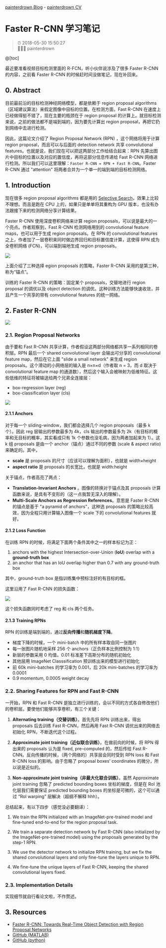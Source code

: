 [painterdrown Blog](https://painterdrown.github.io) - [painterdrown CV](https://painterdrown.github.io/cv)

# Faster R-CNN 学习笔记

> ⏰ 2018-05-30 15:50:27<br/>
> 👨🏻‍💻 painterdrown

@[toc]

最近要准看视频目标检测里面的 R-FCN，听小伙伴说涉及了很多 Faster R-CNN 的内容，之前看 Faster R-CNN 的时候赶时间没做笔记，现在补回来。

## 0. Abstract

目前最前沿的目标检测神经网络模型，都是依赖于 region proposal algorithms（区域建议算法）来假定图像中目标的位置。在检测方面，Fast R-CNN 在速度上已经做得挺不错了，现在主要的瓶颈在于 region proposal 的计算上。就目标检测来说，之前的做法都不是端到端的，因为要先计算出 region proposal，再把它扔到网络中去进行检测。

因此，这篇论文介绍了 Region Proposal Network (RPN) ，这个网络将用于计算 region proposal，而且可以与后面的 detection network 共享 convolutional features。也就是说，我们现在可以把这两部分工作给结合起来：RPN 先算出图片中目标的位置以及对应的置信度，再将这部分信息传递给 Fast R-CNN 网络进行检测。所以我们可以这里理解：`Faster R-CNN = RPN + Fast R-CNN`。Faster R-CNN 通过 "attention" 将两者合并为一个单一的端到端的目标检测网络。

## 1. Introduction

现在很多 region proposal algorithms 都是用的 [Selective Search](../papers/Selective_Search.pdf)，效果上比较不理想。而且是跑在 CPU 上的，如果只是单单将其重构为 GPU 版本，也没有办法跟接下来的检测网络分享计算结果。

Faster R-CNN 使用深度卷积网络来计算 region proposals，可以说是最大的一个亮点。作者观察到，Fast R-CNN 检测网络用到的 convolutional feature maps，也可以用于生成 region proposals。在 RPN 的 convolutional features 之上，作者加了一层卷积来同时做边界回归和目标置信度计算，这使得 RPN 成为全卷积网络 (FCN)，可以端到端地生成 region proposals。

![](images/addressing.png)

上面介绍了三种选择 egion proposals 的策略，Faster R-CNN 采用的是第三种，称为“锚点”。

训练的 Faster R-CNN 的策略：固定某个 proposals，交替地进行 region proposal 的调优以及 object detection 的调优。这种训练方法能够快速收敛，并且产生一个共享的带有 convolutional features 的统一网络。

## 2. Faster R-CNN

![](images/architecture.png)

### 2.1. Region Proposal Networks

由于要和 Fast R-CNN 共享计算，作者假设这两部分网络都共享一系列相同的卷积层。RPN 最后一个 shared convolutional layer 会输出可分享的 convolutional feature map，然后在它上面 "slide a small network" 来生成 region proposals。这个滑动的小网络层的输入是 n×n×d（作者取 n = 3，而 d 取决于 convolutional feature map 的通道数），然后这个输入会被映射为低维特征。这些低维的特征将被输送给两个兄弟全连接层：

+ box-regression layer (reg)
+ box-classification layer (cls)

![](images/RPN.png)

#### 2.1.1 Anchors

对于每一个 sliding-window，我们都会选择几个 region proposals（最多 k 个）。因此 reg 层输出的参数最多为 4k，cls 输出的参数最多为 2k（有目标的概率和无目标的概率，其实看成只有 1k 个参数也没毛病，因为两者加起来为 1）。这 k 组 proposals 是由一个 anchor（锚点）通过不同的参数 (scale & aspect ratio) 来确定的。其中，

+ **scale** 是 proposals 的尺寸（应该可以理解为面积），也就是 width×height
+ **aspect ratio** 是 proposals 的长宽比，也就是 width:height

关于锚点，作者高亮了两点：

+ **Translation-Invariant Anchors** 。图像的转换对于锚点及其 proposals 计算函数来说，是具有不变形的（这一点我暂无深入的理解）。
+ **Multi-Scale Anchors as Regression References**。意思是 Faster R-CNN 的锚点是基于 "a pyramid of anchors"，这种选 proposals 的策略比较高效，因为全程只用计算输入图像一个 scale 下的 convolutional features 就好。

#### 2.1.2 Loss Function

在训练 RPN 的时候，将满足下面两个条件其中之一的样本标记为正：

1. anchors with the highest Intersection-over-Union (**IoU**) overlap with a **ground-truth box**
2. an anchor that has an IoU overlap higher than 0.7 with any ground-truth box

其中，ground-truth box 是指训练集中预标注好的有目标的框。

这里沿用了 Fast R-CNN 的损失函数：

![](images/loss_function.png)

这个损失函数同时考虑了 reg 和 cls 两个任务。

#### 2.1.3 Training RPNs

RPN 的训练是端到端的，通过**反向传播**和**随机梯度下降**。

+ 梯度下降的时候，一个 mini-batch 中的所有样本取自同一张图片
+ 每一张图片随机地采样 256 个 anchors（正负样本比例控制为 1:1）
+ 新层的参数采用 0 均值，0.01 标准差下高斯分布的随机初始化
+ 其他层用 ImageNet Classsification 预训练出来的模型进行初始化
+ 前 60k mini-batches 的学习率为 0.001，后 20k mini-batches 的学习率为 0.0001
+ 0.9 momentum, 0.0005 weight decay

### 2.2. Sharing Features for RPN and Fast R-CNN

一开始，RPN 和 Fast R-CNN 是独立进行训练的，会以不同的方式各自修改他们的卷积层。要使他们能够共享卷积，有三个关键：

1. **Alternating training（交替训练）**。首先先将 RPN 训练出来，得出 proposals 后去训练 Fast R-CNN，然后再用 Fast R-CNN 调优出来的网络去初始化 RPN，不断迭代这个过程。

2. **Approximate joint training（近似联合训练）**。在做前向的时候，将 RPN 得出来的 proposals 认为是 fixed, pre-computed 的，然后传给 Fast R-CNN。反向传播的时候，（两个网络的）共享层会同时受到 RPN loss 和 Fast R-CNN loss 的影响。由于忽略了 proposal boxes’ coordinates 的微分，所以说是近似的。

3. **Non-approximate joint training（非最大化联合训练）**。虽然 Approximate joint training 忽略了 predicted bounding boxes 坐标的梯度，但是在 RoI 池化层我们需要保证 predicted bounding boxes 的坐标是可微的，这个可以通过 “RoI warping” 层解决（超纲不解释 hhh）。

总结起来，有以下四步（感觉没必要翻译）：

1. We train the RPN initialized with an ImageNet-pre-trained model and fine-tuned end-to-end for the region proposal task.

2. We train a separate detection network by Fast R-CNN (also initialized by the ImageNet-pre-trained model) using the proposals generated by the step-1 RPN.

3. We use the detector network to initialize RPN training, but we fix the shared convolutional layers and only fine-tune the layers unique to RPN.

4. We fine-tune the unique layers of Fast R-CNN, keeping the shared convolutional layers fixed.

### 2.3. Implementation Details

实现细节就自行看论文啦，不作赘述。

## 3. Resources

+ [Faster R-CNN: Towards Real-Time Object Detection with Region Proposal Networks](../papers/Faster_R-CNN.pdf)
+ [GitHub (MATLAB)](https://github.com/shaoqingren/faster_rcnn)
+ [GitHub (python)](https://github.com/rbgirshick/py-faster-rcnn)
